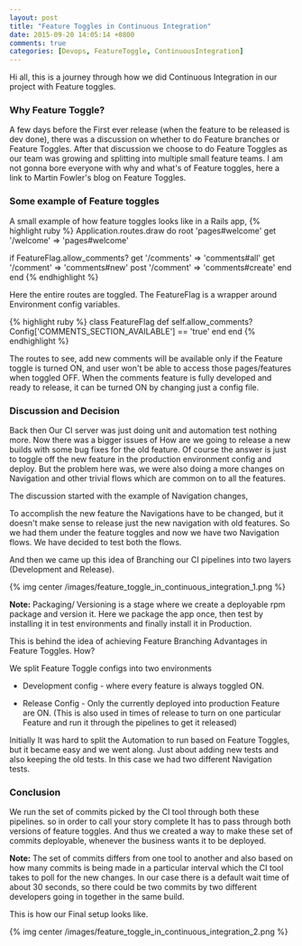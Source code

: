 ```yaml
---
layout: post
title: "Feature Toggles in Continuous Integration"
date: 2015-09-20 14:05:14 +0800
comments: true
categories: [Devops, FeatureToggle, ContinuousIntegration]
---
```


Hi all, this is a journey through how we did Continuous Integration in our project with Feature toggles.

### Why Feature Toggle?
A few days before the First ever release (when the feature to be released is dev done), there was a discussion on whether to do Feature branches or Feature Toggles. After that discussion we choose to do Feature Toggles as our team was growing and splitting into multiple small feature teams. I am not gonna bore everyone with why and what's of Feature toggles, here a link to Martin Fowler's blog on Feature Toggles.

### Some example of Feature toggles
A small example of how feature toggles looks like in a Rails app,
{% highlight ruby %}
 Application.routes.draw do
  root 'pages#welcome'
   get '/welcome' => 'pages#welcome'

   if FeatureFlag.allow_comments?
     get  '/comments' => 'comments#all'
     get  '/comment'  => 'comments#new'
     post '/comment'  => 'comments#create'
   end
 end
{% endhighlight %}

Here the entire routes are toggled. The FeatureFlag is a wrapper around Environment config variables.

{% highlight ruby %}
 class FeatureFlag
   def self.allow_comments?
     Config['COMMENTS_SECTION_AVAILABLE'] == 'true'
   end
 end
{% endhighlight %}

The routes to see, add new comments will be available only if the Feature toggle is turned ON, and user won't be able to access those pages/features when toggled OFF. When the comments feature is fully developed and ready to release, it can be turned ON by changing just a config file.

### Discussion and Decision

Back then Our CI server was just doing unit and automation test nothing more. Now there was a bigger issues of How are we going to release a new builds with some bug fixes for the old feature. Of course the answer is just to toggle off the new feature in the production environment config and deploy. But the problem here was, we were also doing a more changes on Navigation and other trivial flows which are common on to all the features.

The discussion started with the example of Navigation changes,

To accomplish the new feature the Navigations have to be changed, but it doesn't make sense to release just the new navigation with old features. So we had them under the feature toggles and now we have two Navigation flows. We have decided to test both the flows.

And then we came up this idea of Branching our CI pipelines into two layers (Development and Release).

{% img center /images/feature_toggle_in_continuous_integration_1.png  %}

**Note:** Packaging/ Versioning is a stage where we create a deployable rpm package and version it. Here we package the app once, then test by installing it in test environments and finally install it in Production.

This is behind the idea of achieving Feature Branching Advantages in Feature Toggles. How?

We split Feature Toggle configs into two environments

- Development config - where every feature is always toggled ON.

- Release Config - Only the currently deployed into production Feature are ON. (This is also used in times of release to turn on one particular Feature and run it through the pipelines to get it released)

Initially It was hard to split the Automation to run based on Feature Toggles, but it became easy and we went along. Just about adding new tests and also keeping the old tests. In this case we had two different Navigation tests.

### Conclusion
We run the set of commits picked by the CI tool through both these pipelines. so in order to call your story complete It has to pass through both versions of feature toggles. And thus we created a way to make these set of commits deployable, whenever the business wants it to be deployed.
  
**Note:** The set of commits differs from one tool to another and also based on how many commits is being made in a particular interval which the CI tool takes to poll for the new changes. In our case there is a default wait time of about 30 seconds, so there could be two commits by two different developers going in together in the same build.


This is how our Final setup looks like.

{% img center /images/feature_toggle_in_continuous_integration_2.png  %}